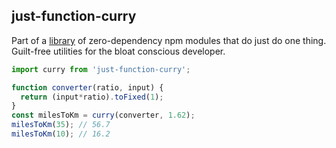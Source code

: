 ## just-function-curry

Part of a [library](../../../../) of zero-dependency npm modules that do just do one thing.  
Guilt-free utilities for the bloat conscious developer.

```js
import curry from 'just-function-curry';

function converter(ratio, input) {
  return (input*ratio).toFixed(1);
}
const milesToKm = curry(converter, 1.62);
milesToKm(35); // 56.7
milesToKm(10); // 16.2
```
